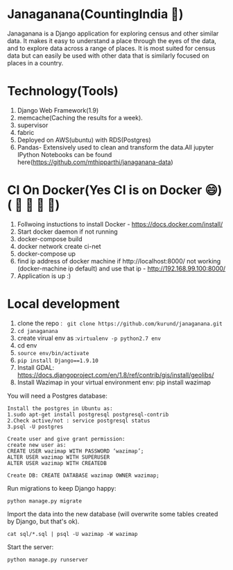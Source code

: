 # Janaganana(CountingIndia :elephant:)

Janaganana is a Django application for exploring census and other similar data. It makes it easy to understand a place through the eyes of the data, and to explore data across a range of places. It is most suited for census data but can easily be used with other data that is similarly focused on places in a country.

# Technology(Tools)

1. Django Web Framework(1.9)
2. memcache(Caching the results for a week).
3. supervisor
4. fabric
5. Deployed on AWS(ubuntu) with RDS(Postgres)
6. Pandas- Extensively used to clean and transform the data.All jupyter IPython Notebooks can be found here(https://github.com/mthipparthi/janaganana-data)

# CI On Docker(Yes CI is on Docker :smile:)  ( :star2: :star2: :star2: :star2:)

1. Follwoing instuctions to install Docker  - https://docs.docker.com/install/
2. Start docker daemon if not running
3. docker-compose build
4. docker network create ci-net
5. docker-compose up
6. find ip address of docker machine if http://localhost:8000/ not working (docker-machine ip default) 
and use that ip - http://192.168.99.100:8000/
7. Application is up :)

# Local development
1. clone the repo : `` git clone https://github.com/kurund/janaganana.git``
2. ``cd janaganana``
3. create virual env as :``virtualenv -p python2.7 env``
4. cd env
5. ``source env/bin/activate``
6. ``pip install Django==1.9.10``
7. Install GDAL: https://docs.djangoproject.com/en/1.8/ref/contrib/gis/install/geolibs/
8. Install Wazimap in your virtual environment env: pip install wazimap

You will need a Postgres database:


```
Install the postgres in Ubuntu as:
1.sudo apt-get install postgresql postgresql-contrib
2.Check active/not : service postgresql status
3.psql -U postgres

Create user and give grant permission:
create new user as:
CREATE USER wazimap WITH PASSWORD ‘wazimap’;
ALTER USER wazimap WITH SUPERUSER
ALTER USER wazimap WITH CREATEDB

Create DB: CREATE DATABASE wazimap OWNER wazimap;

```

Run migrations to keep Django happy:
```
python manage.py migrate
```

Import the data into the new database (will overwrite some tables created by Django, but that's ok).
```
cat sql/*.sql | psql -U wazimap -W wazimap
```

Start the server:
```
python manage.py runserver
```
